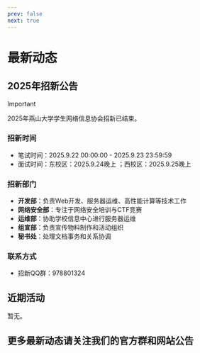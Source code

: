 ```yaml
---
prev: false
next: true
---
```


# 最新动态

## 2025年招新公告

> [!IMPORTANT]
> 2025年燕山大学学生网络信息协会招新已结束。

### 招新时间

- 笔试时间：2025.9.22 00:00:00 - 2025.9.23 23:59:59
- 面试时间：东校区：2025.9.24晚上 ；西校区：2025.9.25晚上

### 招新部门

- **开发部**：负责Web开发、服务器运维、高性能计算等技术工作
- **网络安全部**：专注于网络安全培训与CTF竞赛
- **运维部**：协助学校信息中心进行服务器运维
- **组宣部**：负责宣传物料制作和活动组织
- **秘书处**：处理文档事务和关系协调

### 联系方式

- 招新QQ群：978801324

## 近期活动

暂无。

## 更多最新动态请关注我们的官方群和网站公告

